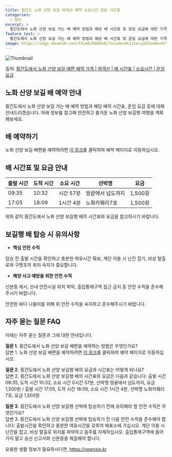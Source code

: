 ```yaml
---
title: 횡간도 노화 산양 보길 여객선 예약 소요시간 운임 시간표
categories:
  - 일상
excerpt: >
  횡간도에서 노화 산양 보길 가는 배 예약 방법과 해당 배 시간표 및 운임 요금에 대한 가격 정보를 안내 드리겠습니다. 안전하고 재밋는 노화 산양 보길행 여행을 위해 아래 정보 참고하시기 바랍니다. 노화 산양 보길행 배편 예약하기 👈 클릭횡간도에서 노화 산양 보길행 배 시간표출발 시간도착 시간소요 시간선박명요금09:3510:320시간 57분땅끝에서 넙도까지1,500원17:0518:091시간 4분노화카훼리7호1,500원노화 산양 보길행 배편 예약하기 👈 클릭횡간도에서 노화 산양 보길행 여객선 탑승 시 이용수칙횡간도에서 노화 산양 보길행 배를 탑승하기 전 꼭 숙지해야 할 안전 수칙! 핵심 안전 수칙출항 시간을 확인하고 충분한 여유시간 확보계단 이용 시 항상 난간을 잡기비상 탈출로와 구명조끼 위치 숙지안전 방송..
feature_text: >
  횡간도에서 노화 산양 보길 가는 배 예약 방법과 해당 배 시간표 및 운임 요금에 대한 가격 정보를 안내 드리겠습니다. 안전하고 재밋는 노화 산양 보길행 여행을 위해 아래 정보 참고하시기 바랍니다. 노화 산양 보길행 배편 예약하기 👈 클릭횡간도에서 노화 산양 보길행 배 시간표출발 시간도착 시간소요 시간선박명요금09:3510:320시간 57분땅끝에서 넙도까지1,500원17:0518:091시간 4분노화카훼리7호1,500원노화 산양 보길행 배편 예약하기 👈 클릭횡간도에서 노화 산양 보길행 여객선 탑승 시 이용수칙횡간도에서 노화 산양 보길행 배를 탑승하기 전 꼭 숙지해야 할 안전 수칙! 핵심 안전 수칙출항 시간을 확인하고 충분한 여유시간 확보계단 이용 시 항상 난간을 잡기비상 탈출로와 구명조끼 위치 숙지안전 방송..
image: https://img1.daumcdn.net/thumb/R800x0/?scode=mtistory2&fname=https%3A%2F%2Fblog.kakaocdn.net%2Fdn%2FrHAFh%2FbtsHBrP8me6%2F8i5IluTGj7Bb8ijackPvpk%2Fimg.webp
---
```


![Thumbnail](https://img1.daumcdn.net/thumb/R800x0/?scode=mtistory2&fname=https%3A%2F%2Fblog.kakaocdn.net%2Fdn%2FrHAFh%2FbtsHBrP8me6%2F8i5IluTGj7Bb8ijackPvpk%2Fimg.webp)

<p>출처: <a href="https://opensis.kr/entry/%ED%9A%A1%EA%B0%84%EB%8F%84%EC%97%90%EC%84%9C-%EB%85%B8%ED%99%94-%EC%82%B0%EC%96%91-%EB%B3%B4%EA%B8%B8-%EB%B0%B0%ED%8E%B8-%EC%98%88%EC%95%BD-%EA%B0%80%EA%B2%A9-%EC%97%AC%EA%B0%9D%EC%84%A0-%EB%B0%B0-%EC%8B%9C%EA%B0%84%ED%91%9C-%EC%86%8C%EC%9A%94%EC%8B%9C%EA%B0%84-%EC%9A%B4%EC%9E%84-%EC%9A%94%EA%B8%88" rel="dofollow">횡간도에서 노화 산양 보길 배편 예약 가격 | 여객선 | 배 시간표 | 소요시간 | 운임 요금</a> </p>

## 노화 산양 보길 배 예약 안내



횡간도에서 노화 산양 보길 가는 배 예약 방법과 해당 배의 시간표, 운임 요금 등에 대해 안내드리겠습니다. 아래 정보를 참고해 안전하고
즐거운 노화 산양 보길행 여행을 계획해보세요.



## 배 예약하기

노화 산양 보길 배편을 예약하려면 [이 링크](http://www.boatreservation.com)를 클릭하여 예약 페이지로
이동하십시오.

## 배 시간표 및 요금 안내

출발 시간 | 도착 시간 | 소요 시간 | 선박명 | 요금  
---|---|---|---|---  
09:35 | 10:32 | 시간 57분 | 땅끝에서 넙도까지 | 1,500원  
17:05 | 18:09 | 1시간 4분 | 노화카훼리7호 | 1,500원  
  
위와 같이 횡간도에서 노화 산양 보길행 배의 시간표와 요금을 참고하시기 바랍니다.

## 보길행 배 탑승 시 유의사항

  * **핵심 안전 수칙**

탑승 전 출발 시간을 확인하고 충분한 여유시간 확보, 계단 이용 시 난간 잡기, 비상 탈출로와 구명조끼 위치 숙지가 중요합니다.

  * **해양 사고 예방을 위한 안전 수칙**

신분증 제시, 선내 안전시설 위치 파악, 출입통제구역 접근 금지 등 안전 수칙을 준수해주시기 바랍니다.

안전한 바다 나들이를 위해 위 안전 수칙을 숙지하고 준수해주시기 바랍니다.

## 자주 묻는 질문 FAQ

아래는 자주 묻는 질문과 그에 대한 안내입니다.

**질문 1.** 횡간도에서 노화 산양 보길 배편을 예약하는 방법은 무엇인가요?  
답변 1. 노화 산양 보길 배편을 예약하려면 [이 링크](http://www.boatreservation.com)를 클릭하여 예약 페이지로
이동하십시오.

**질문 2.** 횡간도에서 노화 산양 보길행 배의 요금과 시간표는 어떻게 되나요?  
답변 2. 횡간도에서 노화 산양 보길행 배의 시간표와 요금은 다음과 같습니다: 출발 시간 09:35, 도착 시간 10:32, 소요 시간
0시간 57분, 선박명 땅끝에서 넙도까지, 요금 1,500원 / 출발 시간 17:05, 도착 시간 18:09, 소요 시간 1시간 4분,
선박명 노화카훼리7호, 요금 1,500원

**질문 3.** 횡간도에서 노화 산양 보길행 선박에 탑승하기 전에 유의해야 할 안전 수칙은 무엇인가요?  
답변 3. 횡간도에서 노화 산양 보길행 선박에 탑승하기 전 다음 안전 수칙을 준수해야 합니다: 출발시간을 확인하고 충분한 여유시간을 갖추어
매표소에 가십시오. 계단 이용 시 난간을 잡고, 비상 탈출로 위치를 파악하고 음주를 자제하십시오. 출입통제구역에 들어가지 말고 승선 신고서와
신분증을 제출해야 합니다.

 

유용한 생활 정보가 필요하시다면, <a href="https://opensis.kr" rel="dofollow">https://opensis.kr</a>



